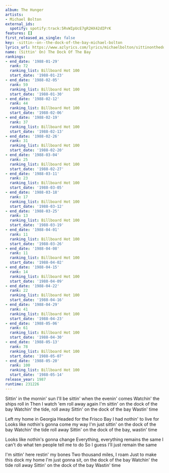 ```yaml
---
album: The Hunger
artists:
- Michael Bolton
external_ids:
  spotify: spotify:track:5RvWIpUcE7gR2HX42dIPrK
features: []
first_released_as_single: false
key: -sittin--on--the-dock-of-the-bay-michael-bolton
lyrics_url: https://www.azlyrics.com/lyrics/michaelbolton/sittinonthedockofthebay.html
name: (Sittin' On) The Dock Of The Bay
rankings:
- end_date: '1988-01-29'
  rank: 72
  ranking_list: Billboard Hot 100
  start_date: '1988-01-23'
- end_date: '1988-02-05'
  rank: 59
  ranking_list: Billboard Hot 100
  start_date: '1988-01-30'
- end_date: '1988-02-12'
  rank: 44
  ranking_list: Billboard Hot 100
  start_date: '1988-02-06'
- end_date: '1988-02-19'
  rank: 37
  ranking_list: Billboard Hot 100
  start_date: '1988-02-13'
- end_date: '1988-02-26'
  rank: 31
  ranking_list: Billboard Hot 100
  start_date: '1988-02-20'
- end_date: '1988-03-04'
  rank: 25
  ranking_list: Billboard Hot 100
  start_date: '1988-02-27'
- end_date: '1988-03-11'
  rank: 23
  ranking_list: Billboard Hot 100
  start_date: '1988-03-05'
- end_date: '1988-03-18'
  rank: 17
  ranking_list: Billboard Hot 100
  start_date: '1988-03-12'
- end_date: '1988-03-25'
  rank: 13
  ranking_list: Billboard Hot 100
  start_date: '1988-03-19'
- end_date: '1988-04-01'
  rank: 11
  ranking_list: Billboard Hot 100
  start_date: '1988-03-26'
- end_date: '1988-04-08'
  rank: 11
  ranking_list: Billboard Hot 100
  start_date: '1988-04-02'
- end_date: '1988-04-15'
  rank: 14
  ranking_list: Billboard Hot 100
  start_date: '1988-04-09'
- end_date: '1988-04-22'
  rank: 22
  ranking_list: Billboard Hot 100
  start_date: '1988-04-16'
- end_date: '1988-04-29'
  rank: 41
  ranking_list: Billboard Hot 100
  start_date: '1988-04-23'
- end_date: '1988-05-06'
  rank: 61
  ranking_list: Billboard Hot 100
  start_date: '1988-04-30'
- end_date: '1988-05-13'
  rank: 78
  ranking_list: Billboard Hot 100
  start_date: '1988-05-07'
- end_date: '1988-05-20'
  rank: 100
  ranking_list: Billboard Hot 100
  start_date: '1988-05-14'
release_year: 1987
runtime: 231226
---
```

Sittin' in the mornin' sun
I'll be sittin' when the evenin' comes
Watchin' the ships roll in
Then I watch 'em roll away again
I'm sittin' on the dock of the bay
Watchin' the tide, roll away
Sittin' on the dock of the bay
Wastin' time

Left my home in Georgia
Headed for the Frisco Bay
I had nothin' to live for
Looks like nothin's gonna come my way
I'm just sittin' on the dock of the bay
Watchin' the tide roll away
Sittin' on the dock of the bay, wastin' time

Looks like nothin's gonna change
Everything, everything remains the same
I can't do what ten people tell me to do
So I guess I'll just remain the same

I'm sittin' here restin' my bones
Two thousand miles, I roam
Just to make this dock my home
I'm just gonna sit, on the dock of the bay
Watchin' the tide roll away
Sittin' on the dock of the bay
Wastin' time
